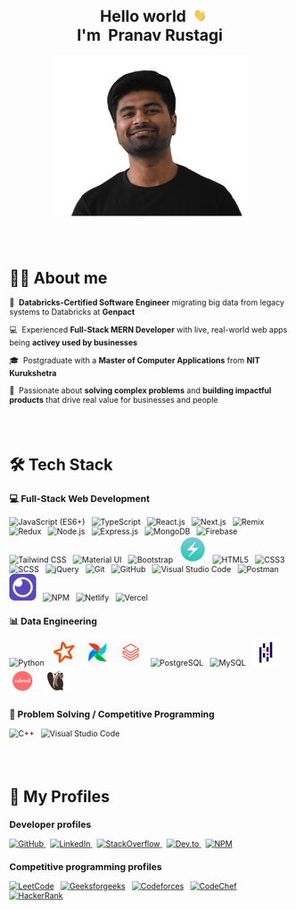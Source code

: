 
<div align="center">
    <h1>
        &nbsp;&nbsp;Hello world&nbsp;
        <img src="./gifs/hello.gif" height="24" width="24" 
        />
        <br/>
        I'm &nbsp;Pranav Rustagi
    </h1>
</div>


<div align="center">
    <img src="./images/pranavrustagi.png" style="width: 350px;" />
    <br/>
    <br/>
    <br/>
</div>

<br/>

<h1 align="left">
    👋🏻 About me
</h1>


💼&nbsp; **Databricks-Certified Software Engineer** migrating big data from legacy systems to Databricks at **Genpact** 

💻&nbsp; Experienced **Full-Stack MERN Developer** with live, real-world web apps being **activey used by businesses**

🎓&nbsp; Postgraduate with a **Master of Computer Applications** from **NIT Kurukshetra**

🚀&nbsp; Passionate about **solving complex problems** and **building impactful products** that drive real value for businesses and people

<br/>
<br/>



<h1 align="left">
    🛠️ Tech Stack
</h1>


<h3>💻 Full‑Stack Web Development</h3>
<p>
    <img 
        src="https://skillicons.dev/icons?i=js" 
        alt="JavaScript (ES6+)"
        title="JavaScript (ES6+)" 
    /> 
    &nbsp;
    <img 
        src="https://skillicons.dev/icons?i=ts" 
        alt="TypeScript"
        title="TypeScript" 
    />
    &nbsp;
    <img 
        src="https://skillicons.dev/icons?i=react" 
        alt="React.js"
        title="React.js" 
    />
    &nbsp;
    <img 
        src="https://skillicons.dev/icons?i=next" 
        alt="Next.js"
        title="Next.js" 
    />
    &nbsp;
    <img 
        src="https://skillicons.dev/icons?i=remix" 
        alt="Remix"
        title="Remix" 
    />
    &nbsp;
    <img 
        src="https://skillicons.dev/icons?i=redux" 
        alt="Redux"
        title="Redux" 
    />
    &nbsp;
    <img 
        src="https://skillicons.dev/icons?i=nodejs" 
        alt="Node.js"
        title="Node.js" 
    />
    &nbsp;
    <img 
        src="https://skillicons.dev/icons?i=express" 
        alt="Express.js"
        title="Express.js" 
    />
    &nbsp;
    <img 
        src="https://skillicons.dev/icons?i=mongodb"
        alt="MongoDB" 
        title="MongoDB" 
    />
    &nbsp;
    <img 
        src="https://skillicons.dev/icons?i=firebase" 
        alt="Firebase" 
        title="Firebase" 
    />
    &nbsp;
    <img 
        src="https://skillicons.dev/icons?i=tailwind" 
        alt="Tailwind CSS" 
        title="Tailwind CSS" 
    />
    &nbsp;
    <img 
        src="https://skillicons.dev/icons?i=mui" 
        alt="Material UI" 
        title="Material UI" 
    />
    &nbsp;
    <img 
        src="https://skillicons.dev/icons?i=bootstrap" 
        alt="Bootstrap" 
        title="Bootstrap" 
    />
    &nbsp;
    <img 
        src="./icons/chakraui.png" 
        alt="Chakra UI" 
        title="Chakra UI" 
        style="height: 48px; width: 48px;"
    />
    &nbsp;
    <img 
        src="https://skillicons.dev/icons?i=html" 
        alt="HTML5" 
        title="HTML5" 
    />
    &nbsp;
    <img 
        src="https://skillicons.dev/icons?i=css" 
        alt="CSS3" 
        title="CSS3" 
    />
    &nbsp;
    <img 
        src="https://skillicons.dev/icons?i=scss" 
        alt="SCSS" 
        title="SCSS" 
    />
    &nbsp;
    <img 
        src="https://skillicons.dev/icons?i=jquery" 
        alt="jQuery" 
        title="jQuery" 
    />
    &nbsp;
    <img 
        src="https://skillicons.dev/icons?i=git" 
        alt="Git" 
        title="Git" 
    />
    &nbsp;
    <img 
        src="https://skillicons.dev/icons?i=github" 
        alt="GitHub"
        title="GitHub" 
    />
    &nbsp;
    <img 
        src="https://skillicons.dev/icons?i=vscode" 
        alt="Visual Studio Code" 
        title="Visual Studio Code" 
    />
    &nbsp;
    <img 
        src="https://skillicons.dev/icons?i=postman" 
        alt="Postman" 
        title="Postman" 
    />
    &nbsp;
    <img 
        src="./icons/insomnia.png" 
        alt="Insomnia" 
        title="Insomnia" 
        style="height:48px; width:48px;" 
    />
    &nbsp;
    <img 
        src="https://skillicons.dev/icons?i=npm" 
        alt="NPM" 
        title="NPM" 
    />
     &nbsp;
    <img 
        src="https://skillicons.dev/icons?i=netlify" 
        alt="Netlify"
        title="Netlify" 
    />
     &nbsp;
    <img 
        src="https://skillicons.dev/icons?i=vercel" 
        alt="Vercel" 
        title="Vercel" 
    />
</p>



<h3>📊 Data Engineering</h3>
<p>
    <img 
        src="https://skillicons.dev/icons?i=python&theme=light" 
        alt="Python" 
        title="Python" 
    />
    &nbsp;
    <img 
        src="./icons/spark.png" 
        title="Apache Spark" 
        alt="Apache Spark" 
        style="height:48px; width:48px;" 
    />
    &nbsp;
    <img 
        src="./icons/airflow.png" 
        title="Apache Airflow" 
        alt="Apache Airflow" 
        style="height:48px; width:48px;" 
    />
    &nbsp;
    <img 
        src="./icons/databricks.png" 
        title="Databricks" 
        alt="Databricks" 
        style="height:48px; width:48px;" 
    />
    &nbsp;
    <img 
        src="https://skillicons.dev/icons?i=postgres&theme=light" 
        title="PostgreSQL" 
        alt="PostgreSQL" 
    />
    &nbsp;
    <img 
        src="https://skillicons.dev/icons?i=mysql&theme=light" 
        title="MySQL" 
        alt="MySQL" 
    />
    &nbsp;
    <img 
        src="./icons/pandas.png" 
        title="Pandas" 
        alt="Pandas" 
        style="height:48px; width:48px;" 
    />
    &nbsp;
    <img 
        src="./icons/talend.png" 
        title="Talend" 
        alt="Talend" 
        style="height:48px; width:48px;" 
    />
    &nbsp;
    <img 
        src="./icons/dbeaver.png" 
        title="DBeaver" 
        alt="DBeaver" 
        style="height:48px; width:48px;" 
    />
</p>

<h3>🏅 Problem Solving / Competitive Programming</h3>

<img 
    src="https://skillicons.dev/icons?i=cpp" 
    alt="C++" 
    title="C++" 
/>
&nbsp;
<img 
    src="https://skillicons.dev/icons?i=vscode"
    alt="Visual Studio Code" 
    title="Visual Studio Code" 
/>


<br/><br/>



<h1 align="left">
    🔗 My Profiles
</h1>

<h3>Developer profiles</h3>
<p>
    <a href="https://github.com/Pranav-Rustagi" target="_blank">
        <img 
            src="https://skillicons.dev/icons?i=github" 
            alt="GitHub"
            title="GitHub" 
        />
    </a>
    &nbsp;
    <a href="https://www.linkedin.com/in/pranav-rustagi/" target="_blank">
        <img 
            src="https://skillicons.dev/icons?i=linkedin" 
            alt="LinkedIn"
            title="LinkedIn" 
        />
    </a>
    &nbsp;
    <a href="https://stackoverflow.com/users/14046126/pranav-rustagi" target="_blank">
        <img 
            src="https://skillicons.dev/icons?i=stackoverflow" 
            alt="StackOverflow"
            title="StackOverflow" 
        />
    </a>
    &nbsp;
    <a href="https://dev.to/pranavrustagi" target="_blank">
       <img 
            src="https://skillicons.dev/icons?i=devto" 
            alt="Dev.to"
            title="Dev.to" 
        />
    </a>
    &nbsp;
    <a href="https://www.npmjs.com/~pranav-rustagi" target="_blank">
        <img 
            src="https://skillicons.dev/icons?i=npm" 
            alt="NPM"
            title="NPM" 
        />
    </a>
</p>


<h3>Competitive programming profiles</h3>

[![LeetCode](https://img.shields.io/badge/LeetCode-FFA116?style=for-the-badge&logo=leetcode&logoColor=white)](https://leetcode.com/prustagi_/)&nbsp;&nbsp;
[![Geeksforgeeks](https://img.shields.io/badge/GeeksforGeeks-298D46?style=for-the-badge&logo=geeksforgeeks&logoColor=white)](https://auth.geeksforgeeks.org/user/pranav001100)&nbsp;&nbsp;
[![Codeforces](https://img.shields.io/badge/Codeforces-1F8ACB?style=for-the-badge&logo=codeforces&logoColor=white)](https://codeforces.com/profile/pranav_rustagi)&nbsp;&nbsp;
[![CodeChef](https://img.shields.io/badge/CodeChef-5B4638?style=for-the-badge&logo=codechef&logoColor=white)](https://www.codechef.com/users/p_rustagi)&nbsp;&nbsp;
[![HackerRank](https://img.shields.io/badge/HackerRank-2EC866?style=for-the-badge&logo=hackerrank&logoColor=white)](https://www.hackerrank.com/pranav_rustagi)&nbsp;&nbsp;

<br/>

<!-- # Developer Statistics -->

<!-- <div align="left">
    <img src="https://stats.quira.sh/Pranav-Rustagi/github?theme=light" />
    &nbsp;&nbsp;
    <img src="https://stats.quira.sh/Pranav-Rustagi/stack-overflow?theme=light" />
    <br/>
    <br/>
    <img src="https://github-readme-streak-stats.herokuapp.com?user=Pranav-Rustagi&theme=dark&background=75%2C101010%2C222222" alt="GitHub Streak" height="175" />&nbsp;&nbsp;
    <img src="https://github-readme-stats.vercel.app/api?username=Pranav-Rustagi&show_icons=true&bg_color=75,101010,222222&include_all_commits=true&count_private=true&text_color=bbb" height="200" />&nbsp;&nbsp;
    <img src="https://github-readme-stats.vercel.app/api/top-langs/?username=Pranav-Rustagi&size_weight=0.4&count_weight=0.6&hide=java&langs_count=8&bg_color=75,101010,222222&text_color=bbb&hide_progress=true" height="175" />
</div> -->


<!-- # Github Trophies
[![trophy](https://github-profile-trophy.vercel.app/?username=pranav-rustagi&theme=monokai&margin-w=15&margin-h=15)](https://github.com/pranav-rustagi/github-profile-trophy) -->

<!-- ### **Holo pins**
[![An image of @prustagi_'s Holopin badges, which is a link to view their full Holopin profile](https://holopin.me/prustagi_)](https://holopin.io/@prustagi_) -->